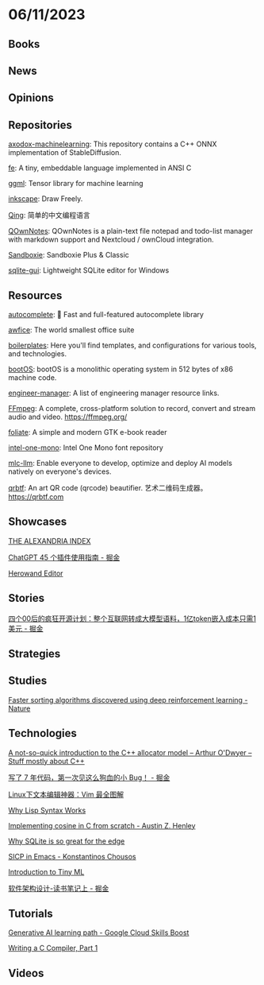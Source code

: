 # 06/11/2023

## Books

## News

## Opinions

## Repositories
[axodox-machinelearning](https://github.com/axodox/axodox-machinelearning): This repository contains a C++ ONNX implementation of StableDiffusion.

[fe](https://github.com/rxi/fe): A tiny, embeddable language implemented in ANSI C

[ggml](https://github.com/ggerganov/ggml): Tensor library for machine learning

[inkscape](https://gitlab.com/inkscape/inkscape): Draw Freely.

[Qing](https://gitee.com/NjinN/Qing): 简单的中文编程语言

[QOwnNotes](https://github.com/pbek/QOwnNotes): QOwnNotes is a plain-text file notepad and todo-list manager with markdown support and Nextcloud / ownCloud integration.

[Sandboxie](https://github.com/sandboxie-plus/Sandboxie): Sandboxie Plus & Classic

[sqlite-gui](https://github.com/little-brother/sqlite-gui): Lightweight SQLite editor for Windows

## Resources
[autocomplete](https://github.com/algolia/autocomplete): 🔮 Fast and full-featured autocomplete library

[awfice](https://github.com/zserge/awfice): The world smallest office suite

[boilerplates](https://github.com/ChristianLempa/boilerplates): Here you'll find templates, and configurations for various tools, and technologies.

[bootOS](https://github.com/nanochess/bootOS): bootOS is a monolithic operating system in 512 bytes of x86 machine code.

[engineer-manager](https://github.com/ryanburgess/engineer-manager): A list of engineering manager resource links.

[FFmpeg](https://git.ffmpeg.org/ffmpeg.git): A complete, cross-platform solution to record, convert and stream audio and video. https://ffmpeg.org/

[foliate](https://github.com/johnfactotum/foliate): A simple and modern GTK e-book reader

[intel-one-mono](https://github.com/intel/intel-one-mono): Intel One Mono font repository

[mlc-llm](https://github.com/mlc-ai/mlc-llm): Enable everyone to develop, optimize and deploy AI models natively on everyone's devices.

[qrbtf](https://github.com/ciaochaos/qrbtf): An art QR code (qrcode) beautifier. 艺术二维码生成器。https://qrbtf.com

## Showcases
[THE ALEXANDRIA INDEX](https://alex.macrocosm.so/download)

[ChatGPT 45 个插件使用指南 - 掘金](https://juejin.cn/post/7233966272991576121)

[Herowand Editor](https://editor.herowand.com/)

## Stories
[四个00后的疯狂开源计划：整个互联网转成大模型语料，1亿token嵌入成本只需1美元 - 掘金](https://juejin.cn/post/7241197449377103929)

## Strategies

## Studies
[Faster sorting algorithms discovered using deep reinforcement learning - Nature](https://www.nature.com/articles/s41586-023-06004-9)

## Technologies
[A not-so-quick introduction to the C++ allocator model – Arthur O'Dwyer – Stuff mostly about C++](https://quuxplusone.github.io/blog/2023/06/02/not-so-quick-pmr/)

[写了 7 年代码，第一次见这么狗血的小 Bug！ - 掘金](https://juejin.cn/post/7240004799722340413)

[Linux下文本编辑神器：Vim 最全图解](https://mp.weixin.qq.com/s/BkJnbXvuVZIAExOkgVqPWw)

[Why Lisp Syntax Works](https://borretti.me/article/why-lisp-syntax-works)

[Implementing cosine in C from scratch - Austin Z. Henley](https://web.archive.org/web/20210513043002/http://web.eecs.utk.edu/~azh/blog/cosine.html)

[Why SQLite is so great for the edge](https://blog.turso.tech/why-sqlite-is-so-great-for-the-edge-ee00a3a9a55f)

[SICP in Emacs - Konstantinos Chousos](https://kchousos.github.io/posts/sicp-in-emacs/)

[Introduction to Tiny ML](https://serokell.io/blog/introduction-to-tinyml)

[软件架构设计-读书笔记上 - 掘金](https://juejin.cn/post/7242623686901366844)

## Tutorials
[Generative AI learning path - Google Cloud Skills Boost](https://www.cloudskillsboost.google/paths/118)

[Writing a C Compiler, Part 1](https://norasandler.com/2017/11/29/Write-a-Compiler.html)

## Videos
